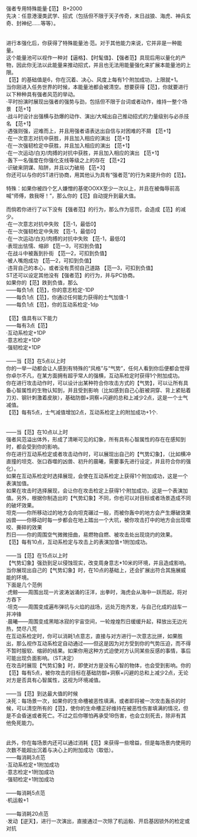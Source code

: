 <title>范</title>
<meta name="GENERATOR" content="WinCHM">
<meta http-equiv="Content-Type" content="text/html; charset=gb2312">
<br>强者专用特殊能量·【范】  B+2000
<br>先决：任意港漫类武学、招式（包括但不限于天子传奇，末日战狼、海虎、神兵玄奇、封神纪……等等）。
<br>
<br>
<br>进行本强化后，你获得了特殊能量池·范。对于其他能力来说，它并非是一种能量。
<br>这个能量池可以视作一种对【逼格】、【时髦值】、【强者范】具现后用以量化的产物，因此你无法以此能量来推动招式，并且也无法用能量强化来扩展本能量池的上限。
<br>【范】的基础值是6，你在沉着、决心、风度上每有1个附加成功，上限就+1。
<br>当你刚进入任务世界的时候，本能量池都会被清空。想要获得【范】，你就要进行以下种种具有强者风范的举动。
<br>·平时扮演时展现出强者的强势与劲，包括但不限于台词或者动作，维持一整个场景  【范+1】
<br>·战斗时设计出强横与劲爆的动作、演出/大喊出自己推动招式的力量级别与必杀技名 【范+1】
<br>·遇强则强，迎难而上，并且用强者语表达出自信与对困难的不屑 【范+1】
<br>·在一次意志对抗中获胜，并且加入相应的演出   【范+1】
<br>·在一次强韧检定中获胜，并且加入相应的演出   【范+1】
<br>·在一次运动/白刃/肉搏的对抗中获胜，并且加入相应的演出  【范+1】   
<br>·轰下一名强度在你强化支线等级之上的存在  【范+2】
<br>·识破来阴谋、陷阱，并且以力破局  【范+3】
<br>你还可以与你的ST进行协商，用其他认为具有“强者范”的行为来提升你的【范】。
<br>
<br>特殊：如果你被四个乞人嫌憎的基佬OOXX至少一次以上，并且在被侮辱前高喊“师傅，救我呀！”，那么你的【范】自动提升到最大值。
<br>
<br>而倘若你进行了以下没有【强者范】的行为，那么作为惩罚，会造成【范】的减少。
<br>·在一次意志对抗中失败   【范-1，最低0】
<br>·在一次强韧检定中失败   【范-1，最低0】
<br>·在一次运动/白刃/肉搏的对抗中失败  【范-1，最低0】   
<br>·表现出怯懦、缩卵   【范—3，可扣到负值】
<br>·在战斗中被轰到扑街  【范—2，可扣到负值】
<br>·被人嘴炮成功        【范—2，可扣到负值】
<br>·违背自己的本心，或者没有贯彻自己道路 【范—3，可扣到负值】
<br>ST还可以设定其他没有【强者范】的行为，并与PC协商。
<br>如果你的【范】跌到负值，那么
<br>——每负1点【范】，你的意志检定-1DP
<br>——每负1点【范】，你通过任何能力获得的士气加值-1
<br>——每负1点【范】，你的互动系检定-1dp
<br>
<br>【范】值具有以下能力
<br>——每有3点【范】
<br>·互动系检定+1DP
<br>·意志检定+1DP
<br>·强韧检定+1DP
<br>
<br>——当【范】在5点以上时
<br>你的一举一动都会让人感到有特殊的“风格”与“气势”，任何人看到你后便都会觉得你卓尔不凡，在某方面拥有超乎常人的强横，互动系检定时获得1个附加成功。
<br>你在进行攻击动作时，可以设计出某种符合你攻击方式的【气势】，可以让所有具备心智属性的生物认知到，并且受到影响（比如感到自己心脏被洞穿、背上紧贴着刀刃、钢针刺激着皮肤），基础防御+洞察+闪避的总和上减少2点，这是一个士气减值。
<br>【范】每有5点，士气减值增加2点，互动系检定上的附加成功+1个.
<br>
<br>
<br>——当【范】在10点以上时
<br>强者风范溢出体外，形成了清晰可见的幻象，所有具有心智属性的存在在感知到时，都会受到你的影响。
<br>你在进行互动系检定或者攻击动作时，可以展现出自己的【气势幻象】，（比如横冲直撞的坦克、张口吞噬的凶兽、初升的晨曦，需要事先进行设定，并且符合你的强化）。
<br>如果在互动系检定时选择展现，会使在互动系检定上获得1个附加成功，这是一个表演加值。
<br>如果在攻击时选择展现，会让你在攻击检定上获得1个附加成功，这是一个表演加值。另外，根据你制造出的【气势幻象】不同，你也可以对目标或者场景造成不同的破坏效果。
<br>坦克——你所移动过的地方会向坦克碾过一般，而被你轰中的地方会产生爆破效果
<br>凶兽——你移动时每一步都会在地上踏出一个大坑，被你攻击打中的地方会出现噬咬、撕碎的效果
<br>烈日——你的周围空气微微扭曲，易燃物自燃、被攻击处出现烧灼的效果。
<br>【范】每有10点，互动系检定与攻击上的表演加值+1附加成功。
<br>
<br>——当【范】在15点以上时
<br>【气势幻象】强劲到足以侵蚀现实，改变周身意志*10米的环境，并且造成影响。
<br>当你展现出自己的【气势幻象】时，在10点的基础上，还会扩展出符合其施展威能的环境。
<br>下面是几个范例
<br>·虎鲸——周围出现一片波涛汹涌的汪洋，出拳时，海虎会从海中一跃而起，将对方吞下
<br>·坦克——周围变成遍布弹坑与火焰的战场，远处万炮齐发，与自己化成的战车一并冲锋
<br>·晨曦——周围变成黑暗冰寂的宇宙空间，一轮煌煌烈日缓缓升起，释放出无边光热，焚尽八荒
<br>在互动系检定时，你可以消耗1点意志，直接与对方进行一次意志比拼，如果胜出，那么视作互动系检定自动通过——但这是因为对方受到你的气势压迫，而不得不暂时服软、缩卵的结果。如果你用这种方式迫使对方认同某些反感的事情，事后可能出现负面影响。（ST决定）
<br>在攻击时展现【气势幻象】时，即使对方是没有心智的物体，也会受到影响。你的【范】每有5点，被你攻击的目标在基础防御+洞察+闪避的总和上减少2点，无论对方是否具有心智属性，这视为环境减值。
<br>
<br>——当【范】到达最大值的时候
<br>决死：每场景一次，如果你的生命槽被恶性填满，或者即将被一次攻击轰杀的时候，可以清空所有的【范】，使你的生命槽正好维持在被恶性伤害填满的情况，但是不会昏迷或者死亡。不过之后你哪怕再承受1B伤害，也会立刻死去，除非有其他免死能力。
<br>
<br>
<br>此外，你在每场景内还可以通过消耗【范】来获得一些增益，但是每场景内使用的次数不能超出沉着与决心上的附加成功（取低）。
<br>——每消耗3点范
<br>·互动系检定+1附加成功
<br>·意志检定+1附加成功
<br>·强韧检定+1附加成功
<br>
<br>——每消耗5点范
<br>·机运骰+1
<br>
<br>——每消耗20点范
<br>·发动【逆天】，进行一次演出，直接通过一次除了机运骰、开启基因锁外的检定或对抗